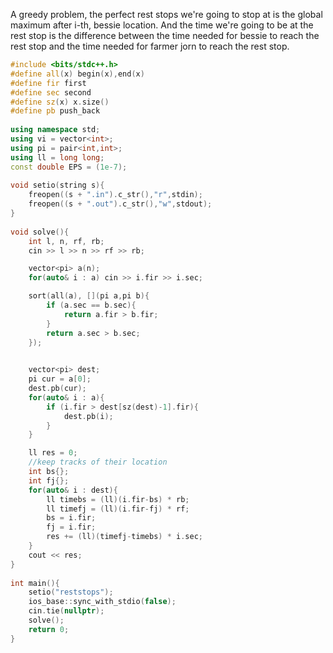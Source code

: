 A greedy problem, the perfect rest stops we're going to stop at is the global maximum after i-th, bessie location. And the time we're going to be at the rest stop is the difference between the time needed for bessie to reach the rest stop and the time needed for farmer jorn to reach the rest stop.
```cpp
#include <bits/stdc++.h>
#define all(x) begin(x),end(x)
#define fir first
#define sec second
#define sz(x) x.size()
#define pb push_back
 
using namespace std;
using vi = vector<int>;
using pi = pair<int,int>;
using ll = long long;
const double EPS = (1e-7);
 
void setio(string s){
	freopen((s + ".in").c_str(),"r",stdin);
	freopen((s + ".out").c_str(),"w",stdout);
}
 
void solve(){
    int l, n, rf, rb;
    cin >> l >> n >> rf >> rb;

    vector<pi> a(n);
    for(auto& i : a) cin >> i.fir >> i.sec;

    sort(all(a), [](pi a,pi b){
        if (a.sec == b.sec){
            return a.fir > b.fir;
        }
        return a.sec > b.sec;
    });

    
    vector<pi> dest;
    pi cur = a[0];
    dest.pb(cur);
    for(auto& i : a){
        if (i.fir > dest[sz(dest)-1].fir){
            dest.pb(i);
        }
    }

    ll res = 0;
    //keep tracks of their location
    int bs{};
    int fj{};
    for(auto& i : dest){
        ll timebs = (ll)(i.fir-bs) * rb;  
        ll timefj = (ll)(i.fir-fj) * rf;
        bs = i.fir;
        fj = i.fir;
        res += (ll)(timefj-timebs) * i.sec;
    }
    cout << res;
}
 
int main(){
    setio("reststops");
	ios_base::sync_with_stdio(false);
	cin.tie(nullptr);
    solve();
	return 0;
}
```